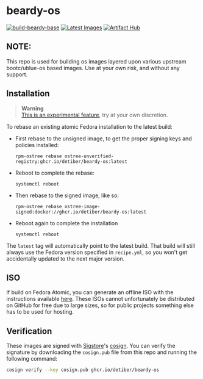 # beardy-os
[![build-beardy-base](https://github.com/detiber/beardy-os/actions/workflows/base-build.yml/badge.svg?branch=main)](https://github.com/detiber/beardy-os/actions/workflows/base-build.yml)
[![Latest Images](https://github.com/detiber/beardy-os/actions/workflows/bluefin-latest.yml/badge.svg)](https://github.com/detiber/beardy-os/actions/workflows/bluefin-latest.yml)
[![Artifact Hub](https://img.shields.io/endpoint?url=https://artifacthub.io/badge/repository/beardy-os)](https://artifacthub.io/packages/search?repo=beardy-os)

## NOTE:

This repo is used for building os images layered upon various upstream bootc/ublue-os based images. Use at your own risk, and without any support.

## Installation

> **Warning**  
> [This is an experimental feature](https://www.fedoraproject.org/wiki/Changes/OstreeNativeContainerStable), try at your own discretion.

To rebase an existing atomic Fedora installation to the latest build:

- First rebase to the unsigned image, to get the proper signing keys and policies installed:
  ```
  rpm-ostree rebase ostree-unverified-registry:ghcr.io/detiber/beardy-os:latest
  ```
- Reboot to complete the rebase:
  ```
  systemctl reboot
  ```
- Then rebase to the signed image, like so:
  ```
  rpm-ostree rebase ostree-image-signed:docker://ghcr.io/detiber/beardy-os:latest
  ```
- Reboot again to complete the installation
  ```
  systemctl reboot
  ```

The `latest` tag will automatically point to the latest build. That build will still always use the Fedora version specified in `recipe.yml`, so you won't get accidentally updated to the next major version.

## ISO

If build on Fedora Atomic, you can generate an offline ISO with the instructions available [here](https://blue-build.org/learn/universal-blue/#fresh-install-from-an-iso). These ISOs cannot unfortunately be distributed on GitHub for free due to large sizes, so for public projects something else has to be used for hosting.

## Verification

These images are signed with [Sigstore](https://www.sigstore.dev/)'s [cosign](https://github.com/sigstore/cosign). You can verify the signature by downloading the `cosign.pub` file from this repo and running the following command:

```bash
cosign verify --key cosign.pub ghcr.io/detiber/beardy-os
```

